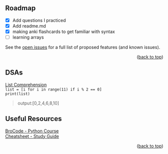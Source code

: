 <!-- ROADMAP -->
## Roadmap

- [x] Add questions I practiced
- [x] Add readme.md
- [x] making anki flashcards to get familiar with syntax
- [ ] learning arrays

See the [open issues](https://github.com/othneildrew/Best-README-Template/issues) for a full list of proposed features (and known issues).

<p align="right">(<a href="#readme-top">back to top</a>)</p>

<!-- DSAs -->
## DSAs
[List Comprehension](https://www.geeksforgeeks.org/python-list-comprehension/) <br>
`list = [i for i in range(11) if i % 2 == 0]` <br>
`print(list)` <br>
> output:[0,2,4,6,8,10]

<!-- Useful Resources -->
## Useful Resources

[BroCode - Python Course](https://www.youtube.com/watch?app=desktop&v=XKHEtdqhLK8&t=12312s&ab_channel=BroCode) <br>
[Cheatsheet - Study Guide](https://leetcode.com/discuss/study-guide/2122306/Python-Cheat-Sheet-for-Leetcode) <br>

<p align="right">(<a href="#readme-top">back to top</a>)</p>